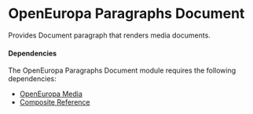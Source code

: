 OpenEuropa Paragraphs Document
=============================================

Provides Document paragraph that renders media documents.

#### Dependencies
The OpenEuropa Paragraphs Document module requires the following dependencies:
* [OpenEuropa Media](https://github.com/openeuropa/oe_media)
* [Composite Reference](https://www.drupal.org/project/composite_reference)